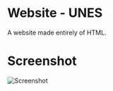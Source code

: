 # Website - UNES
A website made entirely of HTML.

 
# Screenshot
![Screenshot](https://github.com/LeonMarqs/website-1/blob/master/imagens/site-unes.png)

